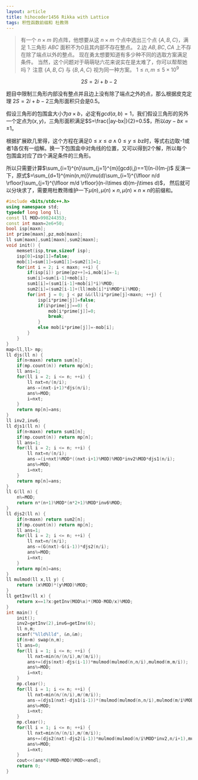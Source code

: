```yaml
---
layout: article
title: hihocoder1456 Rikka with Lattice
tags: 积性函数前缀和 杜教筛
---
```



> 有一个 $n × m$ 的点阵，他想要从这 $n × m$ 个点中选出三个点 $\{A, B, C\}$，满足
1.三角形 $ABC$ 面积不为0且其内部不存在整点。
2.边 $AB, BC, CA$ 上不存在除了端点以外的整点。
现在勇太想要知道有多少种不同的选取方案满足条件。
当然，这个问题对于萌萌哒六花来说实在是太难了，你可以帮帮她吗？
注意 $\{A, B, C\}$ 与 $\{B, A, C\}$ 视为同一种方案。
$1\leq n,m \leq 5×10^9$


$$2S=2i+b-2$$


题目中限制三角形内部没有整点并且边上没有除了端点之外的点，那么根据皮克定理
$2S=2i+b-2$三角形面积只会是$0.5$。

假设三角形的包围盒大小为$a×b$，必定有$gcd(a,b)=1$，我们假设三角形的另外一个定点为$(x,y)$，三角形面积满足$S=\frac{|ay-bx|}{2}=0.5$，所以$ay-bx=\pm 1$。

根据扩展欧几里得，这个方程在满足$0\leq x\leq a \land 0\leq y \leq b$z时，等式右边取-1或者1各仅有一组解。换一下包围盒中对角线的位置，又可以得到2个解，所以每个包围盒对应了四个满足条件的三角形。

所以只需要计算$\sum_{i=1}^{n}\sum_{j=1}^{m}[gcd(i,j)==1](n-i)(m-j)$
反演一下，原式$=\sum_{d=1}^{min(n,m)}\mu(d)\sum_{i=1}^{\lfloor n/d \rfloor}\sum_{j=1}^{\lfloor m/d \rfloor}(n-i\times d)(m-j\times d)$，
然后就可以分块求了，需要用杜教筛维护一下$\mu(n),\mu(n)\times n,\mu(n)\times n\times n$的前缀和。

```cpp 
#include <bits/stdc++.h>
using namespace std;
typedef long long ll;
const ll MOD=998244353;
const int maxn=2e6+50;
bool isp[maxn];
int prime[maxn],pz,mob[maxn];
ll sum[maxn],sum1[maxn],sum2[maxn];
void init() {
	memset(isp,true,sizeof isp);
	isp[0]=isp[1]=false;
	mob[1]=sum[1]=sum1[1]=sum2[1]=1;
	for(int i = 2; i < maxn; ++i) {
		if(isp[i]) prime[pz++]=i,mob[i]=-1;
		sum[i]=sum[i-1]+mob[i];
		sum1[i]=(sum1[i-1]+mob[i]*i)%MOD;
		sum2[i]=(sum2[i-1]+(ll)mob[i]*i%MOD*i)%MOD;
		for(int j = 0; j < pz &&(ll)i*prime[j]<maxn; ++j) {
			isp[i*prime[j]]=false;
			if(i%prime[j]==0) {
				mob[i*prime[j]]=0;
				break;
			}
			else mob[i*prime[j]]=-mob[i];
		}
	}
}
map<ll,ll> mp;
ll djs(ll n) {
	if(n<maxn) return sum[n];
	if(mp.count(n)) return mp[n];
	ll ans=1;
	for(ll i = 2; i <= n; ++i) {
		ll nxt=n/(n/i);
		ans-=(nxt-i+1)*djs(n/i);
		ans%=MOD;
		i=nxt;
	}
	return mp[n]=ans;
}
ll inv2,inv6;
ll djs1(ll n) {
	if(n<maxn) return sum1[n];
	if(mp.count(n)) return mp[n];
	ll ans=1;
	for(ll i = 2; i <= n; ++i) {
		ll nxt=n/(n/i);
		ans-=(i+nxt)%MOD*((nxt-i+1)%MOD)%MOD*inv2%MOD*djs1(n/i);
		ans%=MOD;
		i=nxt;
	}
	return mp[n]=ans;
}
ll G(ll n) {
	n%=MOD;
	return n*(n+1)%MOD*(n*2+1)%MOD*inv6%MOD;
}
ll djs2(ll n) {
	if(n<maxn) return sum2[n];
	if(mp.count(n)) return mp[n];
	ll ans=1;
	for(ll i = 2; i <= n; ++i) {
		ll nxt=n/(n/i);
		ans-=(G(nxt)-G(i-1))*djs2(n/i);
		ans%=MOD;
		i=nxt;
	}
	return mp[n]=ans;
}
ll mulmod(ll x,ll y) {
	return (x%MOD)*(y%MOD)%MOD;
}
ll getInv(ll x) {
	return x==1?x:getInv(MOD%x)*(MOD-MOD/x)%MOD;
}
int main() {
	init();
	inv2=getInv(2),inv6=getInv(6);
	ll n,m;
	scanf("%lld%lld", &n,&m);
	if(n>m) swap(n,m);
	ll ans=0;
	for(ll i = 1; i <= n; ++i) {
		ll nxt=min(n/(n/i),m/(m/i));
		ans+=(djs(nxt)-djs(i-1))*mulmod(mulmod(n,n/i),mulmod(m,m/i));
		ans%=MOD;
		i=nxt;
	}
	mp.clear();
	for(ll i = 1; i <= n; ++i) {
		ll nxt=min(n/(n/i),m/(m/i));
		ans-=(djs1(nxt)-djs1(i-1))*(mulmod(mulmod(n,n/i),mulmod(m/i%MOD*inv2,m/i+1))+mulmod(mulmod(m,m/i),mulmod(n/i%MOD*inv2,n/i+1)));
		ans%=MOD;
		i=nxt;
	}
	mp.clear();
	for(ll i = 1; i <= n; ++i) {
		ll nxt=min(n/(n/i),m/(m/i));
		ans+=(djs2(nxt)-djs2(i-1))*mulmod(mulmod(n/i%MOD*inv2,n/i+1),mulmod(m/i%MOD*inv2,m/i+1));
		ans%=MOD;
		i=nxt;
	}
	cout<<(ans*4%MOD+MOD)%MOD<<endl;
	return 0;
}
``` 